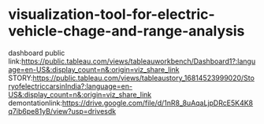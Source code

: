 # visualization-tool-for-electric-vehicle-chage-and-range-analysis
dashboard public link:https://public.tableau.com/views/tableauworkbench/Dashboard1?:language=en-US&:display_count=n&:origin=viz_share_link
STORY:https://public.tableau.com/views/tableaustory_16814523999020/StoryofelectriccarsinIndia?:language=en-US&:display_count=n&:origin=viz_share_link
demontationlink:https://drive.google.com/file/d/1nR8_8uAqaLjpDRcE5K4K8q7ib6pe81yB/view?usp=drivesdk
